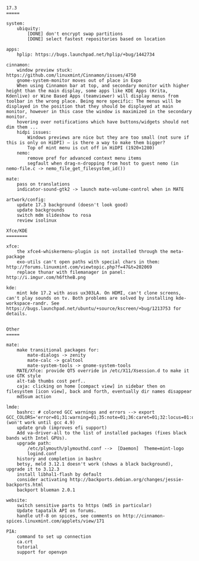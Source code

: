 	17.3
	=====

	system:
		ubiquity:
			[DONE] don't encrypt swap partitions
			[DONE] select fastest repositories based on location

	apps:
		hplip: https://bugs.launchpad.net/hplip/+bug/1442734

	cinnamon:
		window preview stuck: https://github.com/linuxmint/Cinnamon/issues/4750
		gnome-system-monitor moves out of place in Expo
		When using Cinnamon bar at top, and secondary monitor with higher height than the main display, some apps like KDE Apps (Krita, Kdenlive) or Wine Based Apps (teamviewer) will display menus from toolbar in the wrong place. Being more specific: The menus will be displayed in the position that they should be displayed at main monitor, however in this case the window is maximized in the secondary monitor.
		hovering over notifications which have buttons/widgets should not dim them ...
		hidpi issues:
			Windows previews are nice but they are too small (not sure if this is only on HiDPI) – is there a way to make them bigger?
			Top of mint menu is cut off in HiDPI (1920×1280)
		nemo:
			remove pref for advanced context menu items
			segfault when drag-n-dropping from host to guest nemo (in nemo-file.c -> nemo_file_get_filesystem_id())

	mate:
		pass on translations
		indicator-sound-gtk2 -> launch mate-volume-control when in MATE

	artwork/config:
		update 17.3 background (doesn't look good)
		update backgrounds
		switch mdm slideshow to rosa
		review isolinux

	Xfce/KDE
	========

	xfce:
		the xfce4-whiskermenu-plugin is not installed through the meta-package
		exo-utils can't open paths with special chars in them: http://forums.linuxmint.com/viewtopic.php?f=47&t=202069
		replace thunar with filemanager in panel: http://i.imgur.com/h6ftheB.png

	kde:
		mint kde 17.2 with asus ux303LA. On HDMI, can't clone screens, can't play sounds on tv. Both problems are solved by installing kde-workspace-randr. See https://bugs.launchpad.net/ubuntu/+source/kscreen/+bug/1213753 for details.


	Other
	=====

	mate:
		make transitional packages for:
			mate-dialogs -> zenity
			mate-calc -> gcaltool
			mate-system-tools -> gnome-system-tools
		MATE/Xfce: provide QT5 override in /etc/X11/Xsession.d to make it use GTK style
		alt-tab thumbs cost perf..
		caja: clicking on home [compact view] in sidebar then on filesystem [icon view], back and forth, eventually dir names disappear
		md5sum action

	lmde:
		bashrc: # colored GCC warnings and errors --> export GCC_COLORS='error=01;31:warning=01;35:note=01;36:caret=01;32:locus=01:quote=01' (won't work until gcc 4.9)
		update grub (improves efi support)
		Add va-driver-all to the list of installed packages (fixes black bands with Intel GPUs).
		upgrade path:
			/etc/plymouth/plymouthd.conf -->  [Daemon]  Theme=mint-logo
			logind.conf
		history and completion in bashrc
		betsy, meld 3.12.1 doesn't work (shows a black background), upgrade it to 3.12.3
		install libhal1-flash by default
		consider activating http://backports.debian.org/changes/jessie-backports.html
		backport blueman 2.0.1

	website:
		switch sensitive parts to https (md5 in particular)
		Update tapatalk API on forums.
		handle utf-8 on spices, see comments on http://cinnamon-spices.linuxmint.com/applets/view/171

	PIA:
		command to set up connection
		ca.crt
		tutorial
		support for openvpn
